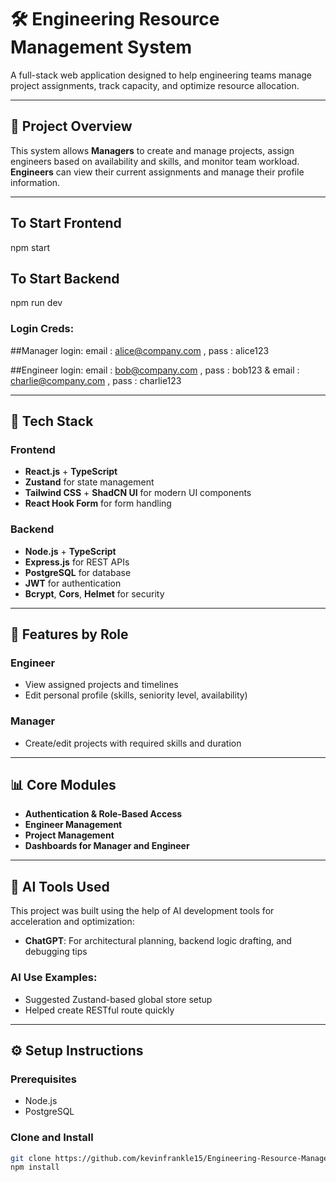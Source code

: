 # 🛠 Engineering Resource Management System

A full-stack web application designed to help engineering teams manage project assignments, track capacity, and optimize resource allocation.

---

## 📌 Project Overview

This system allows **Managers** to create and manage projects, assign engineers based on availability and skills, and monitor team workload. **Engineers** can view their current assignments and manage their profile information.

---

## To Start Frontend  

npm start

## To Start Backend

npm run dev

### Login Creds:

##Manager login:
email : alice@company.com , pass : alice123

##Engineer login:
email : bob@company.com , pass : bob123
&
email : charlie@company.com , pass : charlie123

---

## 🚀 Tech Stack

### Frontend
- **React.js** + **TypeScript**
- **Zustand** for state management
- **Tailwind CSS** + **ShadCN UI** for modern UI components
- **React Hook Form** for form handling

### Backend
- **Node.js** + **TypeScript**
- **Express.js** for REST APIs
- **PostgreSQL** for database
- **JWT** for authentication
- **Bcrypt**, **Cors**, **Helmet** for security

---

## 🔐 Features by Role

### Engineer
- View assigned projects and timelines
- Edit personal profile (skills, seniority level, availability)

### Manager
- Create/edit projects with required skills and duration

---

## 📊 Core Modules

- **Authentication & Role-Based Access**
- **Engineer Management**
- **Project Management**
- **Dashboards for Manager and Engineer**

---

## 🧠 AI Tools Used

This project was built using the help of AI development tools for acceleration and optimization:

- **ChatGPT**: For architectural planning, backend logic drafting, and debugging tips

### AI Use Examples:
- Suggested Zustand-based global store setup
- Helped create RESTful route  quickly

---

## ⚙️ Setup Instructions

### Prerequisites
- Node.js
- PostgreSQL

### Clone and Install
```bash
git clone https://github.com/kevinfrankle15/Engineering-Resource-Management-System-.git
npm install
